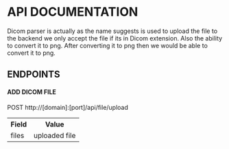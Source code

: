 # API DOCUMENTATION

Dicom parser is actually as the name suggests is used to upload the file to the backend we only accept the file if its in Dicom extension. Also the ability to convert it to png. After converting it to png then we would be able to convert it to png.


## ENDPOINTS

#### ADD DICOM FILE 
POST http://[domain]:[port]/api/file/upload

<table>
<tr>
    <th>Field</th>
    <th>Value</th>
</tr>
<tr>
<td>files</td>
<td>uploaded file</td>
</tr>
</table>